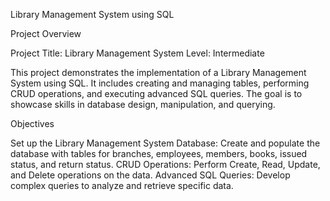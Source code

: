 Library Management System using SQL

Project Overview

Project Title: Library Management System
Level: Intermediate

This project demonstrates the implementation of a Library Management System using SQL.
It includes creating and managing tables, performing CRUD operations, and executing advanced SQL queries.
The goal is to showcase skills in database design, manipulation, and querying.

Objectives

Set up the Library Management System Database: Create and populate the database with tables for branches, employees, members, books, issued status, and return status.
CRUD Operations: Perform Create, Read, Update, and Delete operations on the data.
Advanced SQL Queries: Develop complex queries to analyze and retrieve specific data.
